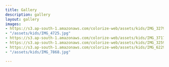 ```yaml
---
title: Gallery
description: gallery
layout: gallery
images:
- https://s3.ap-south-1.amazonaws.com/colorize-web/assets/kids/IMG_3279.jpg
- "/assets/kids/IMG_4725.jpg"
- https://s3.ap-south-1.amazonaws.com/colorize-web/assets/kids/IMG_3717.jpg
- https://s3.ap-south-1.amazonaws.com/colorize-web/assets/kids/IMG_3259.jpg
- https://s3.ap-south-1.amazonaws.com/colorize-web/assets/kids/IMG_6229.jpg
- "/assets/kids/IMG_7868.jpg"

---
```

